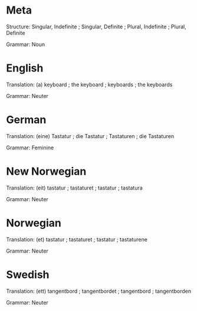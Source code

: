 Meta
====

Structure: Singular, Indefinite ; Singular, Definite ; Plural, Indefinite ; Plural, Definite

Grammar:   Noun



English
=======

Translation: (a) keyboard ; the keyboard ; keyboards ; the keyboards

Grammar:     Neuter



German
======

Translation: (eine) Tastatur ; die Tastatur ; Tastaturen ; die Tastaturen

Grammar:     Feminine



New Norwegian
=============

Translation: (eit) tastatur ; tastaturet ; tastatur ; tastatura

Grammar:     Neuter



Norwegian
=========

Translation: (et) tastatur ; tastaturet  ; tastatur ; tastaturene

Grammar:     Neuter



Swedish
=======

Translation: (ett) tangentbord ; tangentbordet ; tangentbord ; tangentborden

Grammar:     Neuter
